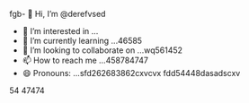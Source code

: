 fgb- 👋 Hi, I’m @derefvsed
- 👀 I’m interested in ...
- 🌱 I’m currently learning ...46585
- 💞️ I’m looking to collaborate on ...wq561452
- 📫 How to reach me ...458784747
- 😄 Pronouns: ...sfd262683862cxvcvx
fdd54448dasadscxv
<!---uoui132qw4gjlkjilxbz45sdfxcv
derefvsed/derefvsed is a ✨ special ✨ repository because its `README.md` (this fijmle) appears on your GitHub profile.dfhwer
You can click the Preview link to take a look at your changes.xcv23
--->
54
47474
